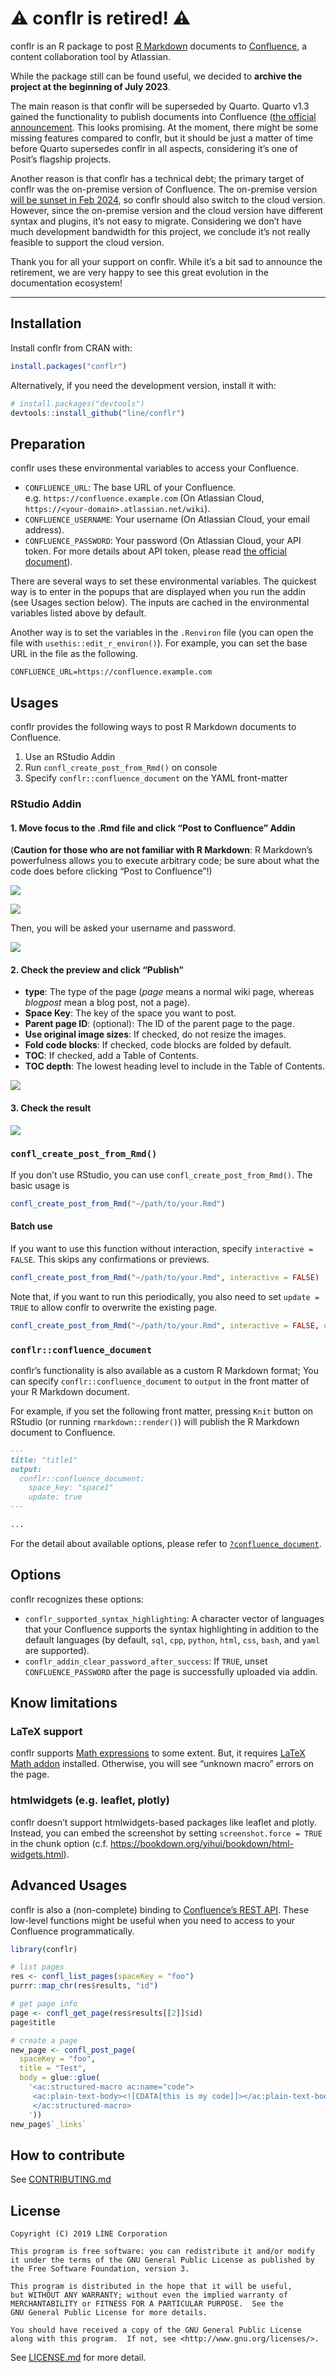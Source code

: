 
<!-- README.md is generated from README.Rmd. Please edit that file -->

# :warning: conflr is retired! :warning:

conflr is an R package to post [R
Markdown](https://rmarkdown.rstudio.com/) documents to
[Confluence](https://www.atlassian.com/software/confluence), a content
collaboration tool by Atlassian.

While the package still can be found useful, we decided to **archive the
project at the beginning of July 2023**.

The main reason is that conflr will be superseded by Quarto. Quarto v1.3
gained the functionality to publish documents into Confluence ([the
official
announcement](https://quarto.org/docs/blog/posts/2023-03-20-confluence/).
This looks promising. At the moment, there might be some missing
features compared to conflr, but it should be just a matter of time
before Quarto supersedes conflr in all aspects, considering it’s one of
Posit’s flagship projects.

Another reason is that conflr has a technical debt; the primary target
of conflr was the on-premise version of Confluence. The on-premise
version [will be sunset in Feb
2024](https://www.atlassian.com/migration/assess/journey-to-cloud), so
conflr should also switch to the cloud version. However, since the
on-premise version and the cloud version have different syntax and
plugins, it’s not easy to migrate. Considering we don’t have much
development bandwidth for this project, we conclude it’s not really
feasible to support the cloud version.

Thank you for all your support on conflr. While it’s a bit sad to
announce the retirement, we are very happy to see this great evolution
in the documentation ecosystem!

------------------------------------------------------------------------

## Installation

Install conflr from CRAN with:

``` r
install.packages("conflr")
```

Alternatively, if you need the development version, install it with:

``` r
# install.packages("devtools")
devtools::install_github("line/conflr")
```

## Preparation

conflr uses these environmental variables to access your Confluence.

- `CONFLUENCE_URL`: The base URL of your Confluence.
  e.g. `https://confluence.example.com` (On Atlassian Cloud,
  `https://<your-domain>.atlassian.net/wiki`).
- `CONFLUENCE_USERNAME`: Your username (On Atlassian Cloud, your email
  address).
- `CONFLUENCE_PASSWORD`: Your password (On Atlassian Cloud, your API
  token. For more details about API token, please read [the official
  document](https://confluence.atlassian.com/cloud/api-tokens-938839638.html)).

There are several ways to set these environmental variables. The
quickest way is to enter in the popups that are displayed when you run
the addin (see Usages section below). The inputs are cached in the
environmental variables listed above by default.

Another way is to set the variables in the `.Renviron` file (you can
open the file with `usethis::edit_r_environ()`). For example, you can
set the base URL in the file as the following.

    CONFLUENCE_URL=https://confluence.example.com

## Usages

conflr provides the following ways to post R Markdown documents to
Confluence.

1.  Use an RStudio Addin
2.  Run `confl_create_post_from_Rmd()` on console
3.  Specify `conflr::confluence_document` on the YAML front-matter

### RStudio Addin

#### 1. Move focus to the .Rmd file and click “Post to Confluence” Addin

(**Caution for those who are not familiar with R Markdown**: R
Markdown’s powerfulness allows you to execute arbitrary code; be sure
about what the code does before clicking “Post to Confluence”!)

![](man/figures/screenshot1.png)

![](man/figures/screenshot2.png)

Then, you will be asked your username and password.

![](man/figures/popup1.png)

#### 2. Check the preview and click “Publish”

- **type**: The type of the page (*page* means a normal wiki page,
  whereas *blogpost* mean a blog post, not a page).
- **Space Key**: The key of the space you want to post.
- **Parent page ID**: (optional): The ID of the parent page to the page.
- **Use original image sizes**: If checked, do not resize the images.
- **Fold code blocks**: If checked, code blocks are folded by default.
- **TOC**: If checked, add a Table of Contents.
- **TOC depth**: The lowest heading level to include in the Table of
  Contents.

![](man/figures/screenshot3.png)

#### 3. Check the result

![](man/figures/screenshot4.png)

### `confl_create_post_from_Rmd()`

If you don’t use RStudio, you can use `confl_create_post_from_Rmd()`.
The basic usage is

``` r
confl_create_post_from_Rmd("~/path/to/your.Rmd")
```

#### Batch use

If you want to use this function without interaction, specify
`interactive = FALSE`. This skips any confirmations or previews.

``` r
confl_create_post_from_Rmd("~/path/to/your.Rmd", interactive = FALSE)
```

Note that, if you want to run this periodically, you also need to set
`update = TRUE` to allow conflr to overwrite the existing page.

``` r
confl_create_post_from_Rmd("~/path/to/your.Rmd", interactive = FALSE, update = TRUE)
```

### `conflr::confluence_document`

conflr’s functionality is also available as a custom R Markdown format;
You can specify `conflr::confluence_document` to `output` in the front
matter of your R Markdown document.

For example, if you set the following front matter, pressing `Knit`
button on RStudio (or running `rmarkdown::render()`) will publish the R
Markdown document to Confluence.

``` md
---
title: "title1"
output:
  conflr::confluence_document:
    space_key: "space1"
    update: true
---

...
```

For the detail about available options, please refer to
[`?confluence_document`](https://line.github.io/conflr/reference/confluence_document.html).

## Options

conflr recognizes these options:

- `conflr_supported_syntax_highlighting`: A character vector of
  languages that your Confluence supports the syntax highlighting in
  addition to the default languages (by default, `sql`, `cpp`, `python`,
  `html`, `css`, `bash`, and `yaml` are supported).
- `conflr_addin_clear_password_after_success`: If `TRUE`, unset
  `CONFLUENCE_PASSWORD` after the page is successfully uploaded via
  addin.

## Know limitations

### LaTeX support

conflr supports [Math
expressions](https://bookdown.org/yihui/rmarkdown/markdown-syntax.html#math-expressions)
to some extent. But, it requires [LaTeX Math
addon](https://marketplace.atlassian.com/apps/1210882/latex-math)
installed. Otherwise, you will see “unknown macro” errors on the page.

### htmlwidgets (e.g. leaflet, plotly)

conflr doesn’t support htmlwidgets-based packages like leaflet and
plotly. Instead, you can embed the screenshot by setting
`screenshot.force = TRUE` in the chunk option (c.f.
<https://bookdown.org/yihui/bookdown/html-widgets.html>).

## Advanced Usages

conflr is also a (non-complete) binding to [Confluence’s REST
API](https://developer.atlassian.com/server/confluence/confluence-server-rest-api/).
These low-level functions might be useful when you need to access to
your Confluence programmatically.

``` r
library(conflr)

# list pages
res <- confl_list_pages(spaceKey = "foo")
purrr::map_chr(res$results, "id")

# get page info
page <- confl_get_page(res$results[[2]]$id)
page$title

# create a page
new_page <- confl_post_page(
  spaceKey = "foo",
  title = "Test",
  body = glue::glue(
    '<ac:structured-macro ac:name="code">
     <ac:plain-text-body><![CDATA[this is my code]]></ac:plain-text-body>
     </ac:structured-macro>
    '))
new_page$`_links`
```

## How to contribute

See [CONTRIBUTING.md](CONTRIBUTING.md)

## License

    Copyright (C) 2019 LINE Corporation

    This program is free software: you can redistribute it and/or modify
    it under the terms of the GNU General Public License as published by
    the Free Software Foundation, version 3.

    This program is distributed in the hope that it will be useful,
    but WITHOUT ANY WARRANTY; without even the implied warranty of
    MERCHANTABILITY or FITNESS FOR A PARTICULAR PURPOSE.  See the
    GNU General Public License for more details.

    You should have received a copy of the GNU General Public License
    along with this program.  If not, see <http://www.gnu.org/licenses/>.

See [LICENSE.md](LICENSE.md) for more detail.
